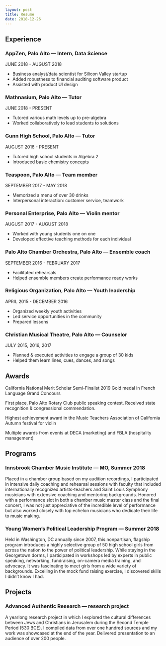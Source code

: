 ```yaml
---
layout: post
title: Resume
date: 2018-12-26
---
```

## Experience
### AppZen, Palo Alto — Intern, Data Science
JUNE 2018 - AUGUST 2018
- Business analyst/data scientist for Silicon Valley startup
- Added robustness to financial auditing software product
- Assisted with product UI design

### Mathnasium, Palo Alto — Tutor
JUNE 2018 - PRESENT
- Tutored various math levels up to pre-algebra
- Worked collaboratively to lead students to solutions

### Gunn High School, Palo Alto — Tutor
AUGUST 2016 - PRESENT
- Tutored high school students in Algebra 2
- Introduced basic chemistry concepts

### Teaspoon, Palo Alto — Team member
SEPTEMBER 2017 - MAY 2018
- Memorized a menu of over 30 drinks
- Interpersonal interaction: customer service, teamwork

### Personal Enterprise, Palo Alto — Violin mentor
AUGUST 2017 - AUGUST 2018
- Worked with young students one on one
- Developed effective teaching methods for each individual

### Palo Alto Chamber Orchestra, Palo Alto — Ensemble coach
SEPTEMBER 2016 - FEBRUARY 2017
- Facilitated rehearsals
- Helped ensemble members create performance ready works

### Religious Organization, Palo Alto — Youth leadership
APRIL 2015 - DECEMBER 2016
- Organized weekly youth activities
- Led service opportunities in the community
- Prepared lessons

### Christian Musical Theatre, Palo Alto — Counselor
JULY 2015, 2016, 2017
- Planned & executed  activities to engage a group of 30 kids
- Helped them learn lines, cues, dances, and songs

## Awards
​California National Merit Scholar Semi-Finalist 2019
Gold medal in French Language Grand Concours

First place, Palo Alto Rotary Club public speaking contest.  Received state recognition & congressional commendation.

Highest achievement award in the Music Teachers Association of California Autumn festival for violin  

Multiple awards from events at DECA (marketing) and FBLA (hospitality management)

## Programs
### Innsbrook Chamber Music Institute — MO, Summer 2018
Placed in a chamber group based on my audition recordings, I participated in intensive daily coaching and rehearsal sessions with faculty that included internationally recognized artists-teachers and Saint Louis Symphony musicians with extensive coaching and mentoring backgrounds. Honored with a performance slot in both a chamber music master class and the final concert, I was not just appreciative of the incredible level of performance but also worked closely with top echelon musicians who dedicate their life to music making.

### Young Women’s Political Leadership Program — Summer 2018
Held in Washington, DC annually since 2007, this nonpartisan, flagship program introduces a highly selective group of 50 high school girls from across the nation to the power of political leadership. While staying in the Georgetown dorms, I participated in workshops led by experts in public speaking, networking, fundraising, on-camera media training, and advocacy. It was fascinating to meet girls from a wide variety of backgrounds.  Excelling in the mock fund raising exercise, I discovered skills I didn’t know I had.

## Projects
### Advanced Authentic Research — research project
A yearlong research project in which I explored the cultural differences between Jews and Christians in Jerusalem during the Second Temple Period (530 BCE). I compiled data from over one hundred sources and my work was showcased at the end of the year. Delivered presentation to an audience of over 200 people.
